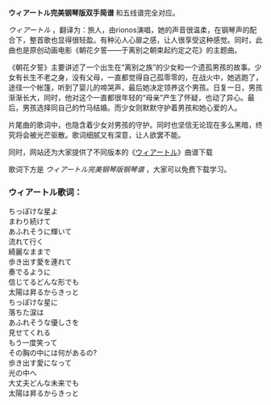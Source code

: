 

**ウィアートル完美钢琴版双手简谱** 和五线谱完全对应。

_ウィアートル_
，翻译为：旅人，由rionos演唱，她的声音很温柔，在钢琴声的配合下，整首歌也显得很轻盈。有种沁人心扉之感，让人很享受这种感觉。同时，此曲也是原创动画电影《朝花夕誓——于离别之朝束起约定之花》的主题曲。

《朝花夕誓》主要讲述了一个出生在“离别之族”的少女和一个遗孤男孩的故事。少女有长生不老之身，没有父母，一直都觉得自己孤零零的，在战火中，她逃跑了，途径一个帐篷，听到了婴儿的啼哭声，最后她决定领养这个男孩。日复一日，男孩渐渐长大，同时，他对这个一直都很年轻的“母亲”产生了怀疑，也动了异心。最后，男孩选择同自己的竹马结婚。而少女则默默守护着男孩和她心爱的人。

片尾曲的歌词中，也隐含着少女对男孩的守护。同时也坚信无论现在多么黑暗，终究将会被光芒驱散。歌词细腻又有深意，让人欲罢不能。

同时，网站还为大家提供了不同版本的《[ウィアートル](Music-10440-ウィアートル-朝花夕誓于离别之朝束起约定之花主题曲.html
"ウィアートル")》曲谱下载

歌词下方是 _ウィアートル完美钢琴版钢琴谱_ ，大家可以免费下载学习。

### ウィアートル歌词：

ちっぽけな星よ  
まわり続けて  
あふれそうに輝いて  
流れて行く  
綺麗なままで  
歩き出す愛を連れて  
奏でるように  
信じてるどんな形でも  
太陽は昇るからきっと  
ちっぽけな星に  
落ちた涙は  
あふれそうな優しさを  
見せてくれる  
もう一度笑って  
その胸の中には何があるの?  
歩き出す愛になって  
光の中へ  
大丈夫どんな未来でも  
太陽は昇るからきっと

